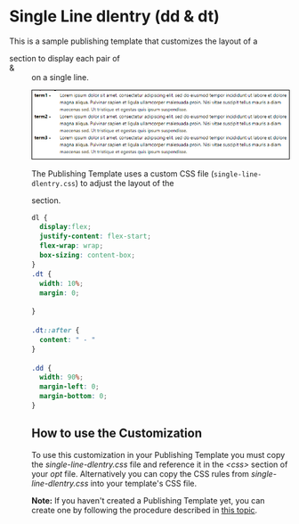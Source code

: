 # Single Line dlentry (dd & dt)

This is a sample publishing template that customizes the layout of a <dl> section to display each pair of <dt> & <dd> on a single line.

![resources/img/single-line-dlentry.png](resources/img/single-line-dlentry.png "dt & dd on a single line")

The Publishing Template uses a custom CSS file (`single-line-dlentry.css`) to adjust the layout of the <dl> section.
```css
dl {
  display:flex;
  justify-content: flex-start;
  flex-wrap: wrap;
  box-sizing: content-box;
}
.dt {
  width: 10%;
  margin: 0;
  
}

.dt::after {
  content: " - "
}

.dd {
  width: 90%;
  margin-left: 0;
  margin-bottom: 0;
}
```

## How to use the Customization

To use this customization in your Publishing Template you must copy the *single-line-dlentry.css* file and reference it in the *&lt;css>* section of your *opt* file. Alternatively you can copy the CSS rules from *single-line-dlentry.css* into your template's CSS file.

**Note:** If you haven't created a Publishing Template yet, you can create one by following the procedure described in [this topic](https://www.oxygenxml.com/doc/versions/25.0/ug-webhelp-responsive/topics/whr-create-publishing-template-x.html).


